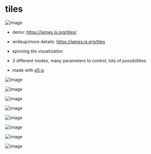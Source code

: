 # tiles
![image](https://user-images.githubusercontent.com/1694056/37859969-a6bd7d5e-2ed9-11e8-9cfb-17f2c9879319.png)

- demo: https://james.js.org/tiles/
- writeup/more details: https://james.js.org/tiles

- spinning tile visualization
- 3 different modes, many parameters to control, lots of possibilities
- made with [p5.js](https://p5js.org)

![image](https://user-images.githubusercontent.com/1694056/80071776-0d6a9280-84fa-11ea-836e-c2ed6ad47c2a.png)

![image](https://user-images.githubusercontent.com/1694056/80071653-da280380-84f9-11ea-95c1-72cae0d92b52.png)

![image](https://user-images.githubusercontent.com/1694056/80071751-03e12a80-84fa-11ea-8108-8f7c8a749c06.png)

![image](https://user-images.githubusercontent.com/1694056/37859970-c0c0c512-2ed9-11e8-8207-0884a7e70adc.png)

![image](https://user-images.githubusercontent.com/1694056/80072576-4820fa80-84fb-11ea-98b3-2813efd1923f.png)

![image](https://user-images.githubusercontent.com/1694056/37860104-febf7410-2edb-11e8-9b2a-e918dae0f4cc.png)

![image](https://user-images.githubusercontent.com/1694056/37859980-d81bd4cc-2ed9-11e8-8c35-195bfbe751ef.png)

![image](https://user-images.githubusercontent.com/1694056/37860099-f1d50e2c-2edb-11e8-9d30-2e9461797fee.png)
